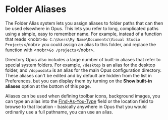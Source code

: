 # Folder Aliases

The Folder Alias system lets you assign aliases to folder paths that can then be used elsewhere in Opus. This lets you refer to long, complicated paths using a simple, easy to remember name. For example, instead of a function that reads \<nobr\>`Go C:\Users\My Name\Documents\Visual Studio Projects`\</nobr\> you could assign an alias to this folder, and replace the function with \<nobr\>`Go /projects`\</nobr\>.

Directory Opus also includes a large number of built-in aliases that refer to special system folders. For example, `/desktop` is an alias for the desktop folder, and `/dopusdata` is an alias for the main Opus configuration directory. These aliases can't be edited and by default are hidden from the list in Preferences, but you can display them by turning on the **Show built-in aliases** option at the bottom of this page.

Aliases can be used when defining toolbar icons, background images, you can type an alias into the [Find-As-You-Type](/Manual/basic_concepts/the_lister/find-as-you-type_field.md) field or the location field to browse to that location - basically anywhere in Opus that you would ordinarily use a full pathname, you can use an alias.
